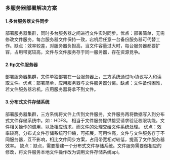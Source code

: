 ### 多服务器部署解决方案   

#### 1.多台服务器文件同步
部署服务器集群，同时多台服务器之间进行文件实时同步。优点：部署简单，无需修改文件服务，每台服务器文件保持一致，宕机后任意一台备份服务器可代替工作。缺点：效率较差，对服务器负担高，当文件容量过大时，每台服务器都要扩容，占用带宽较高，文件与文件服务存于同一服务器，存在资源竞争。

#### 2.ftp文件服务器
部署服务器集群，文件单独部署在一台服务器上，三方系统通过ftp协议写入和读取文件。优点：部署简单，应用服务器与文件服务器分离。缺点：文件备份困难，若文件服务器宕机，应用服务器将拿不到文件。

#### 3.分布式文件存储系统
部署服务器集群，三方系统将文件上传到文件服务，文件服务再将数据写入到分布式文件存储系统中。如：HDFS。
相当于文件服务提供接受请求验证权限功能，文件相关操作的调用，以及相应请求，而文件的处理交给文件系统处理。
优点：效率较高，分布式文件存储系统可伸缩，可拓展，可用性高，文件与文件服务存于不同服务器，互不影响，相比文件同步方案，占用带宽相对较低，提高了文件服务器效率。
缺点：缺点，需要搭建一个分布式文件存储系统。文件服务需要做相应的修改，将文件服务本地文件操作改为调用文件存储系统api。

     
   
         
         
         